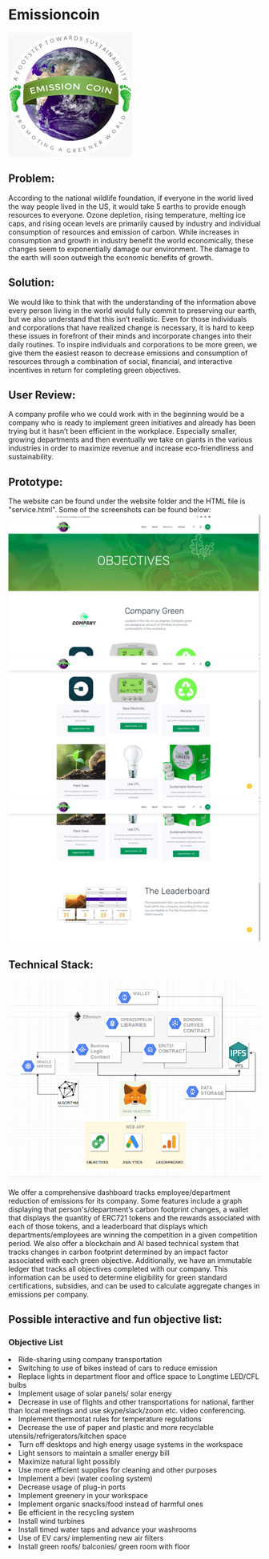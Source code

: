 # Emissioncoin
<img src="https://github.com/SMohata/EmissionCoin/blob/master/logo.jpg">

## Problem:
  <p>According to the national wildlife foundation, if everyone in the world lived the way people lived in the US, it would take 5 earths to provide enough resources to everyone. Ozone depletion, rising temperature, melting ice caps, and rising ocean levels are primarily caused by industry and individual consumption of resources and emission of carbon. While increases in consumption and growth in industry benefit the world economically, these changes seem to exponentially damage our environment. The damage to the earth will soon outweigh the economic benefits of growth. </p>

## Solution:
<p>We would like to think that with the understanding of the information above every person living in the world would fully commit to preserving our earth, but we also understand that this isn’t realistic. Even for those individuals and corporations that have realized change is necessary, it is hard to keep these issues in forefront of their minds and incorporate changes into their daily routines. To inspire individuals and corporations to be more green, we give them the easiest reason to decrease emissions and consumption of resources through a combination of social, financial, and interactive incentives in return for completing green objectives. </p>

## User Review:
<p> A company profile who we could work with in the beginning would be a company who is ready to implement green initiatives and already has been trying but it hasn’t been efficient in the workplace. Especially smaller, growing departments and then eventually we take on giants in the various industries in order to maximize revenue and increase eco-friendliness and sustainability. </p>


## Prototype:
The website can be found under the website folder and the HTML file is "service.html". Some of the screenshots can be found below:
<img src="img1.jpeg">
<img src="img2.jpeg">
<img src="img3.jpeg">

## Technical Stack:
<img src="tech architecture.png">
<p>We offer a comprehensive dashboard tracks employee/department reduction of emissions for its company. Some features include a graph displaying that person's/department’s carbon footprint changes, a wallet that displays the quantity of ERC721 tokens and the rewards associated with each of those tokens, and a leaderboard that displays which departments/employees are winning the competition in a given competition period. We also offer a blockchain and AI  based technical system that tracks changes in carbon footprint determined by an impact factor associated with each green objective. Additionally, we have an immutable ledger that tracks all objectives completed with our company. This information can be used to determine eligibility for green standard certifications, subsidies, and can be used to calculate aggregate changes in emissions per company.  </p>

## Possible interactive and fun objective list: 
### Objective List 
<li>
Ride-sharing using company transportation </li>
<li>Switching to use of bikes instead of cars to reduce emission</li>
<li>Replace lights in department floor and office space to Longtime LED/CFL bulbs </li>
<li>Implement usage of solar panels/ solar energy </li>
<li>Decrease in use of flights and other transportations for national, farther than local meetings and use skype/slack/zoom etc. video conferencing. </li>
<li>Implement thermostat rules for temperature regulations </li>
<li>Decrease the use of paper and plastic and more recyclable utensils/refrigerators/kitchen space</li>
 <li>Turn off desktops and high energy usage systems in the workspace </li>
<li>Light sensors to maintain a smaller energy bill </li>
<li>Maximize natural light possibly </li>
<li>Use more efficient supplies for cleaning and other purposes</li>
<li>Implement a bevi (water cooling system)</li>
<li>Decrease usage of plug-in ports </li>
<li>Implement greenery in your workspace </li>
<li>Implement organic snacks/food instead of harmful ones </li>
<li>Be efficient in the recycling system </li>
<li>Install wind turbines </li>
<li>Install timed water taps and advance your washrooms </li>
<li>Use of EV cars/ implementing new air filters </li>
<li>Install green roofs/ balconies/ green room with floor </li>


